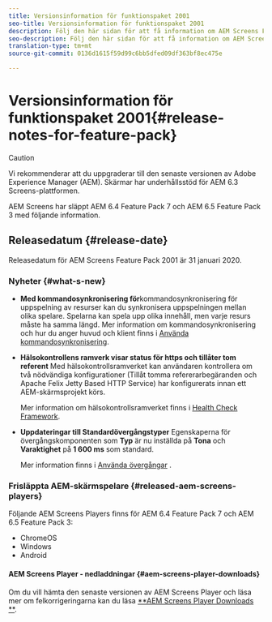 ```yaml
---
title: Versionsinformation för funktionspaket 2001
seo-title: Versionsinformation för funktionspaket 2001
description: Följ den här sidan för att få information om AEM Screens Feature Pack 20201 släppt den 31 januari 2020.
seo-description: Följ den här sidan för att få information om AEM Screens Feature Pack 20201 släppt den 31 januari 2020.
translation-type: tm+mt
source-git-commit: 0136d1615f59d99c6bb5dfed09df363bf8ec475e

---
```



# Versionsinformation för funktionspaket 2001{#release-notes-for-feature-pack}

>[!CAUTION]
>
>Vi rekommenderar att du uppgraderar till den senaste versionen av Adobe Experience Manager (AEM). Skärmar har underhållsstöd för AEM 6.3 Screens-plattformen.

AEM Screens har släppt AEM 6.4 Feature Pack 7 och AEM 6.5 Feature Pack 3 med följande information.

## Releasedatum {#release-date}

Releasedatum för AEM Screens Feature Pack 2001 är 31 januari 2020.

### Nyheter {#what-s-new}

* **Med kommandosynkronisering för**kommandosynkronisering för uppspelning av resurser kan du synkronisera uppspelningen mellan olika spelare. Spelarna kan spela upp olika innehåll, men varje resurs måste ha samma längd.
Mer information om kommandosynkronisering och hur du anger huvud och klient finns i [Använda kommandosynkronisering](using-command-sync.md).

* **Hälsokontrollens ramverk visar status för https och tillåter tom referent** Med hälsokontrollsramverket kan användaren kontrollera om två nödvändiga konfigurationer (Tillåt tomma refererarbegäranden och Apache Felix Jetty Based HTTP Service) har konfigurerats innan ett AEM-skärmsprojekt körs.

   Mer information om hälsokontrollsramverket finns i [Health Check Framework](/help/user-guide/configuring-screens-introduction.md#health-check-framework).

* **Uppdateringar till Standardövergångstyper** Egenskaperna för övergångskomponenten som **Typ** är nu inställda på **Tona** och **Varaktighet** på **1 600 ms** som standard.

   Mer information finns i [Använda övergångar](/help/user-guide/applying-transitions.md) .


### Frisläppta AEM-skärmspelare {#released-aem-screens-players}

Följande AEM Screens Players finns för AEM 6.4 Feature Pack 7 och AEM 6.5 Feature Pack 3:

* ChromeOS
* Windows
* Android

#### AEM Screens Player - nedladdningar {#aem-screens-player-downloads}

Om du vill hämta den senaste versionen av AEM Screens Player och läsa mer om felkorrigeringarna kan du läsa [**AEM Screens Player Downloads **](https://download.macromedia.com/screens/).
